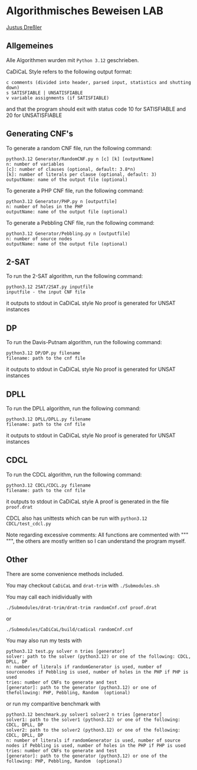 # Algorithmisches Beweisen LAB

[Justus Dreßler](mailto:justus.dressler@uni-jena.de)

## Allgemeines

Alle Algorithmen wurden mit `Python 3.12` geschrieben.

CaDiCaL Style refers to the following output format:
```
c comments (divided into header, parsed input, statistics and shutting down)
s SATISFIABLE | UNSATISFIABLE
v variable assignments (if SATISFIABLE)
```
and that the program should exit with status code 10 for SATISFIABLE and 20 for UNSATISFIABLE

## Generating CNF's

To generate a random CNF file, run the following command:

```
python3.12 Generator/RandomCNF.py n [c] [k] [outputName]
n: number of variables
[c]: number of clauses (optional, default: 3.8*n)
[k]: number of literals per clause (optional, default: 3)
outputName: name of the output file (optional)
```

To generate a PHP CNF file, run the following command:

```
python3.12 Generator/PHP.py n [outputfile]
n: number of holes in the PHP
outputName: name of the output file (optional)
```

To generate a Pebbling CNF file, run the following command:

```
python3.12 Generator/Pebbling.py n [outputfile]
n: number of source nodes
outputName: name of the output file (optional)
```

## 2-SAT

To run the 2-SAT algorithm, run the following command:

```
python3.12 2SAT/2SAT.py inputfile
inputfile - the input CNF file
```

it outputs to stdout in CaDiCaL style
No proof is generated for UNSAT instances

## DP

To run the Davis-Putnam algorithm, run the following command:

```
python3.12 DP/DP.py filename
filename: path to the cnf file
```

it outputs to stdout in CaDiCaL style
No proof is generated for UNSAT instances

## DPLL

To run the DPLL algorithm, run the following command:

```
python3.12 DPLL/DPLL.py filename
filename: path to the cnf file
```

it outputs to stdout in CaDiCaL style
No proof is generated for UNSAT instances

## CDCL

To run the CDCL algorithm, run the following command:

```
python3.12 CDCL/CDCL.py filename
filename: path to the cnf file
```

it outputs to stdout in CaDiCaL style
A proof is generated in the file `proof.drat`

CDCL also has unittests which can be run with `python3.12 CDCL/test_cdcl.py`

Note regarding excessive comments: 
All functions are commented with """ """, the others are mostly written so I can understand the program myself.

## Other

There are some convenience methods included.

You may checkout `CaDiCaL` and `drat-trim` with `./Submodules.sh`

You may call each inidividually with 
```
./Submodules/drat-trim/drat-trim randomCnf.cnf proof.drat
``` 
or 
```
./Submodules/CaDiCaL/build/cadical randomCnf.cnf
```

You may also run my tests with 
```
python3.12 test.py solver n tries [generator]
solver: path to the solver (python3.12) or one of the following: CDCL, DPLL, DP
n: number of literals if randomGenerator is used, number of sourcenodes if Pebbling is used, number of holes in the PHP if PHP is used
tries: number of CNFs to generate and test
[generator]: path to the generator (python3.12) or one of thefollowing: PHP, Pebbling, Random  (optional)
```

or run my comparitive benchmark with
```
python3.12 benchmark.py solver1 solver2 n tries [generator]
solver1: path to the solver1 (python3.12) or one of the following: CDCL, DPLL, DP
solver2: path to the solver2 (python3.12) or one of the following: CDCL, DPLL, DP
n: number of literals if randomGenerator is used, number of source nodes if Pebbling is used, number of holes in the PHP if PHP is used
tries: number of CNFs to generate and test
[generator]: path to the generator (python3.12) or one of the following: PHP, Pebbling, Random  (optional)
```